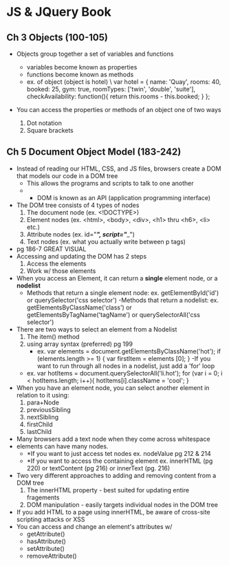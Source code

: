 # JS & JQuery Book
## Ch 3 Objects (100-105)
- Objects group together a set of variables and functions
    - variables become known as properties
    - functions become known as methods
    - ex. of object (object is hotel)
\ var hotel = {
    name: 'Quay',
    rooms: 40,
    booked: 25,
    gym: true,
    roomTypes: ['twin', 'double', 'suite'],
    checkAvailability: function(){
        return this.rooms - this.booked;
    }
};

- You can access the properties or methods of an object one of two ways
    1. Dot notation
    1. Square brackets

## Ch 5 Document Object Model (183-242)
- Instead of reading our HTML, CSS, and JS files, browsers create a DOM that models our code in a DOM tree
    - This allows the programs and scripts to talk to one another
    - * DOM is known as an API (application programming interface)
- The DOM tree consists of 4 types of nodes
    1. The document node (ex. \<!DOCTYPE>)
    1. Element nodes (ex. \<html>, \<body>, \<div>, \<h1> thru \<h6>, \<li> etc.)
    1. Attribute nodes (ex. id="___", script="____")
    1. Text nodes (ex. what you actually write between p tags)
- pg 186-7 GREAT VISUAL
- Accessing and updating the DOM has 2 steps
    1. Access the elements
    1. Work w/ those elements
- When you access an Element, it can return a **single** element node, or a **nodelist**
    - Methods that return a single element node: ex. getElementById('id') or querySelector('css selector')
    -Methods that return a nodelist: ex. getElementsByClassName('class') or getElementsByTagName('tagName') or querySelectorAll('css selector')
- There are two ways to select an element from a Nodelist
    1. The item() method
    1. using array syntax (preferred) pg 199
        - ex. var elements = document.getElementsByClassName('hot');
        if (elements.length >= 1) {
            var firstItem = elements [0];
        }
-If you want to run through all nodes in a nodelist, just add a 'for' loop 
    - ex. var hotItems = document.querySelectorAll('li.hot');
    for (var i = 0; i < hotItems.length; i++){
        hotItems[i].className = 'cool';
    }
- When you have an element node, you can select another element in relation to it using:
    1. para+Node
    1. previousSibling
    1. nextSibling
    1. firstChild
    1. lastChild
- Many browsers add a text node when they come across whitespace
- elements can have many nodes.
    - *If you want to just access tet nodes ex. nodeValue pg 212 & 214
    - *If you want to access the containing element ex. innerHTML (pg 220) or textContent (pg 216) or innerText (pg. 216)
- Two very different approaches to adding and removing content from a DOM tree
    1. The innerHTML property - best suited for updating entire fragements
    1. DOM manipulation - easily targets individual nodes in the DOM tree
- If you add HTML to a page using innerHTML, be aware of cross-site scripting attacks or XSS
- You can access and change an element's attributes w/
    - getAttribute()
    - hasAttribute()
    - setAttribute()
    - removeAttribute()
    